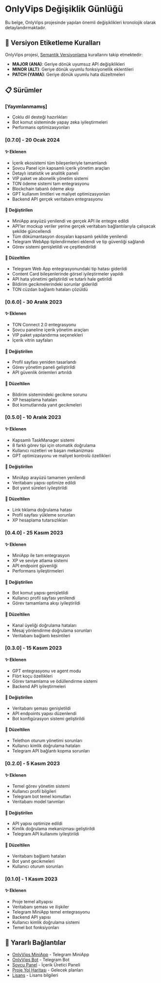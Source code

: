 
# OnlyVips Değişiklik Günlüğü

Bu belge, OnlyVips projesinde yapılan önemli değişiklikleri kronolojik olarak detaylandırmaktadır.

## 🔖 Versiyon Etiketleme Kuralları

OnlyVips projesi, [Semantik Versiyonlama](https://semver.org/lang/tr/) kurallarını takip etmektedir:

- **MAJOR (ANA)**: Geriye dönük uyumsuz API değişiklikleri
- **MINOR (ALT)**: Geriye dönük uyumlu fonksiyonellik eklentileri
- **PATCH (YAMA)**: Geriye dönük uyumlu hata düzeltmeleri

## 📋 Sürümler

### [Yayımlanmamış]

- Çoklu dil desteği hazırlıkları
- Bot komut sisteminde yapay zeka iyileştirmeleri
- Performans optimizasyonları

### [0.7.0] - 20 Ocak 2024

#### ✨ Eklenen

- İçerik ekosistemi tüm bileşenleriyle tamamlandı
- Şovcu Panel için kapsamlı içerik yönetim araçları
- Detaylı istatistik ve analitik paneli
- VIP paket ve abonelik yönetim sistemi
- TON ödeme sistemi tam entegrasyonu
- Blockchain tabanlı ödeme akışı
- GPT kullanım limitleri ve maliyet optimizasyonları
- Backend API gerçek veritabanı entegrasyonu

#### 🔄 Değiştirilen

- MiniApp arayüzü yenilendi ve gerçek API ile entegre edildi
- API'ler mockup veriler yerine gerçek veritabanı bağlantılarıyla çalışacak şekilde güncellendi
- Tüm dökümantasyon dosyaları kapsamlı şekilde yenilendi
- Telegram WebApp tiplendirmeleri eklendi ve tip güvenliği sağlandı
- Görev sistemi genişletildi ve çeşitlendirildi

#### 🐛 Düzeltilen

- Telegram Web App entegrasyonundaki tip hatası giderildi
- Content Card bileşenlerinde görsel iyileştirmeler yapıldı
- API hata yönetimi geliştirildi ve tutarlı hale getirildi
- Bildirim gecikmelerindeki sorunlar giderildi
- TON cüzdan bağlantı hataları çözüldü

### [0.6.0] - 30 Aralık 2023

#### ✨ Eklenen

- TON Connect 2.0 entegrasyonu
- Şovcu paneline içerik yönetim araçları
- VIP paket yapılandırma seçenekleri
- İçerik vitrin sayfaları

#### 🔄 Değiştirilen

- Profil sayfası yeniden tasarlandı
- Görev yönetim paneli geliştirildi
- API güvenlik önlemleri artırıldı

#### 🐛 Düzeltilen

- Bildirim sistemindeki gecikme sorunu
- XP hesaplama hataları
- Bot komutlarında yanıt gecikmeleri

### [0.5.0] - 10 Aralık 2023

#### ✨ Eklenen

- Kapsamlı TaskManager sistemi
- 8 farklı görev tipi için otomatik doğrulama
- Kullanıcı rozetleri ve başarı mekanizması
- GPT optimizasyonu ve maliyet kontrolü özellikleri

#### 🔄 Değiştirilen

- MiniApp arayüzü tamamen yenilendi
- Veritabanı yapısı optimize edildi
- Bot yanıt süreleri iyileştirildi

#### 🐛 Düzeltilen

- Link tıklama doğrulama hatası
- Profil sayfası yükleme sorunları
- XP hesaplama tutarsızlıkları

### [0.4.0] - 25 Kasım 2023

#### ✨ Eklenen

- MiniApp ile tam entegrasyon
- XP ve seviye atlama sistemi
- API endpoint güvenliği
- Performans iyileştirmeleri

#### 🔄 Değiştirilen

- Bot komut yapısı genişletildi
- Kullanıcı profil sayfası yenilendi
- Görev tamamlama akışı iyileştirildi

#### 🐛 Düzeltilen

- Kanal üyeliği doğrulama hataları
- Mesaj yönlendirme doğrulama sorunları
- Veritabanı bağlantı kesintileri

### [0.3.0] - 15 Kasım 2023

#### ✨ Eklenen

- GPT entegrasyonu ve agent modu
- Flört koçu özellikleri
- Görev tamamlama ve ödüllendirme sistemi
- Backend API iyileştirmeleri

#### 🔄 Değiştirilen

- Veritabanı şeması genişletildi
- API endpoints yapısı düzenlendi
- Bot konfigürasyon sistemi geliştirildi

#### 🐛 Düzeltilen

- Telethon oturum yönetimi sorunları
- Kullanıcı kimlik doğrulama hataları
- Telegram API bağlantı kopma sorunları

### [0.2.0] - 5 Kasım 2023

#### ✨ Eklenen

- Temel görev yönetim sistemi
- Kullanıcı profil bilgileri
- Telegram bot temel komutları
- Veritabanı model tanımları

#### 🔄 Değiştirilen

- API yapısı optimize edildi
- Kimlik doğrulama mekanizması geliştirildi
- Telegram API kullanımı iyileştirildi

#### 🐛 Düzeltilen

- Veritabanı bağlantı hataları
- Bot yanıt gecikmeleri
- Kullanıcı oturum sorunları

### [0.1.0] - 1 Kasım 2023

#### ✨ Eklenen

- Proje temel altyapısı 
- Veritabanı şeması ve ilişkiler
- Telegram MiniApp temel entegrasyonu
- Backend API yapısı
- Kullanıcı kimlik doğrulama sistemi
- Temel bot fonksiyonları

## 🔗 Yararlı Bağlantılar

- [OnlyVips MiniApp](https://t.me/OnlyVipsBot/app) - Telegram MiniApp
- [OnlyVips Bot](https://t.me/OnlyVipsBot) - Telegram Bot
- [Şovcu Panel](https://panel.onlyvips.xyz) - İçerik Üretici Paneli
- [Proje Yol Haritası](ROADMAP.MD) - Gelecek planları
- [Lisans](LICENSE) - Lisans bilgileri
